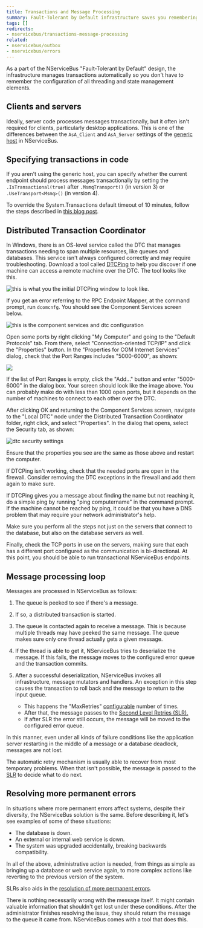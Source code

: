 ```yaml
---
title: Transactions and Message Processing
summary: Fault-Tolerant by Default infrastructure saves you remembering the configuration of threading and state management elements.
tags: []
redirects:
- nservicebus/transactions-message-processing
related:
- nservicebus/outbox
- nservicebus/errors
---
```


As a part of the NServiceBus "Fault-Tolerant by Default" design, the infrastructure manages transactions automatically so you don't have to remember the configuration of all threading and state management elements.


## Clients and servers

Ideally, server code processes messages transactionally, but it often isn't required for clients, particularly desktop applications. This is one of the differences between the `AsA_Client` and `AsA_Server` settings of the [generic host](/nservicebus/hosting/nservicebus-host/) in NServiceBus.


## Specifying transactions in code

If you aren't using the generic host, you can specify whether the current endpoint should process messages transactionally by setting the `.IsTransactional(true)` after `.MsmqTransport()` (in version 3) or `.UseTransport<Msmq>()` (in version 4).

To override the System.Transactions default timeout of 10 minutes, follow the steps described in [this blog post](http://blogs.msdn.com/b/ajit/archive/2008/06/18/override-the-system-transactions-default-timeout-of-10-minutes-in-the-code.aspx).


## Distributed Transaction Coordinator

In Windows, there is an OS-level service called the DTC that manages transactions needing to span multiple resources, like queues and databases. This service isn't always configured correctly and may require troubleshooting. Download a tool called
[DTCPing](http://www.microsoft.com/en-us/download/details.aspx?id=2868) to help you discover if one machine can access a remote machine over the DTC. The tool looks like this.

![this is what you the initial DTCPing window to look like.](dtcping.png "this is what you the initial DTCPing window to look like.")

If you get an error referring to the RPC Endpoint Mapper, at the command prompt, run `dcomcnfg`. You should see the Component Services screen below.

![this is the component services and dtc configuration](dtc-dcomcnfg-1.png "this is the component services and dtc configuration")

Open some ports by right clicking "My Computer" and going to the "Default Protocols" tab. From there, select "Connection-oriented TCP/IP" and click the "Properties" button. In the "Properties for COM Internet Services" dialog, check that the Port Ranges includes "5000-6000", as shown:

![](dtc-dcomcnfg-2.png)

If the list of Port Ranges is empty, click the "Add..." button and enter
"5000-6000" in the dialog box. Your screen should look like the image above. You can probably make do with less than 1000 open ports, but it depends on the number of machines to connect to each other over the DTC.

After clicking OK and returning to the Component Services screen, navigate to the "Local DTC" node under the Distributed Transaction Coordinator folder, right click, and select "Properties". In the dialog that opens, select the Security tab, as shown:

![dtc security settings](dtc-dcomcnfg-3.png "dtc security settings")

Ensure that the properties you see are the same as those above and restart the computer.

If DTCPing isn't working, check that the needed ports are open in the firewall. Consider removing the DTC exceptions in the firewall and add them again to make sure.

If DTCPing gives you a message about finding the name but not reaching it, do a simple ping by running "ping computername" in the command prompt. If the machine cannot be reached by ping, it could be that you have a DNS problem that may require your network administrator's help.

Make sure you perform all the steps not just on the servers that connect to the database, but also on the database servers as well.

Finally, check the TCP ports in use on the servers, making sure that each has a different port configured as the communication is bi-directional. At this point, you should be able to run transactional NServiceBus endpoints.


## Message processing loop

Messages are processed in NServiceBus as follows:

1.  The queue is peeked to see if there's a message.
2.  If so, a distributed transaction is started.
3.  The queue is contacted again to receive a message. This is because multiple threads may have peeked the same message. The queue makes sure only one thread actually gets a given message.
4.  If the thread is able to get it, NServiceBus tries to deserialize the message. If this fails, the message moves to the configured error queue and the transaction commits.
5.  After a successful deserialization, NServiceBus invokes all infrastructure, message mutators and handlers. An exception in this step causes the transaction to roll back and the message to return to the input queue.

    -   This happens the "MaxRetries" [configurable](/nservicebus/msmq/transportconfig.md#maxretries) number of times.
    -   After that, the message passes to the [Second Level Retries (SLR).](/nservicebus/errors/automatic-retries.md)
    -   If after SLR the error still occurs, the message will be moved to the configured error queue.

In this manner, even under all kinds of failure conditions like the application server restarting in the middle of a message or a database deadlock, messages are not lost.

The automatic retry mechanism is usually able to recover from most temporary problems. When that isn't possible, the message is passed to the [SLR](/nservicebus/errors/automatic-retries.md) to decide what to do next.


## Resolving more permanent errors

In situations where more permanent errors affect systems, despite their diversity, the NServiceBus solution is the same. Before describing it, let's see examples of some of these situations:

-   The database is down.
-   An external or internal web service is down.
-   The system was upgraded accidentally, breaking backwards compatibility.

In all of the above, administrative action is needed, from things as simple as bringing up a database or web service again, to more complex actions like reverting to the previous version of the system.

SLRs also aids in the [resolution of more permanent errors](/nservicebus/errors/automatic-retries.md).

There is nothing necessarily wrong with the message itself. It might contain valuable information that shouldn't get lost under these conditions. After the administrator finishes resolving the issue, they should return the message to the queue it came from. NServiceBus comes with a tool that does this.